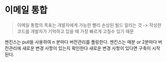 # 이메일 통합

> 이메일 통합의 목표는 개발자에게 가능한 빨리 손상된 빌드 알리는 것 -> 작성한 코드를 개발자가 기억하고 있을 때 가장 빠르게 고칠수 있기 때문

젠킨스는 pull을 사용하여 n 분마다 버전관리를 폴링한다.
젠킨스는 매분 or 2분마다 버전관리에 새로운 변경 사항이 있는지 확인한다
새로운 변경 사항이 있다면 구축이 시작된다.
